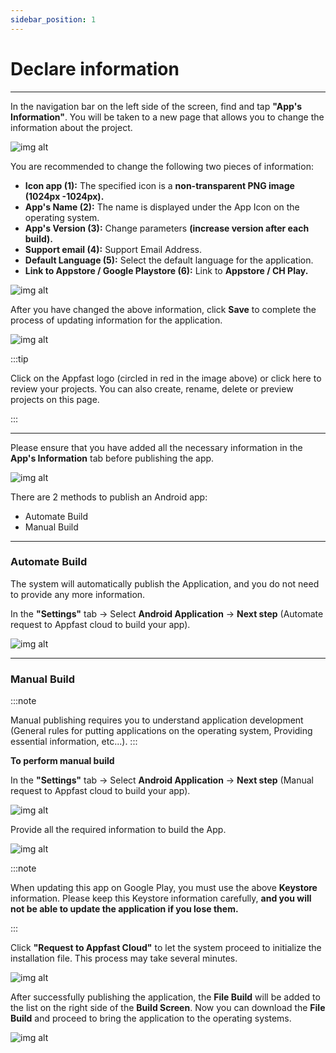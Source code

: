 ```yaml
---
sidebar_position: 1
---
```

# Declare information

---

In the navigation bar on the left side of the screen, find and tap **"App's Information"**. You will be taken to a new page that allows you to change the information about the project.

![img alt](/img/create-app/configs/200514-thay-doi-cai-dat-project-01.jpeg)

You are recommended to change the following two pieces of information:
- **Icon app (1):** The specified icon is a **non-transparent PNG image (1024px -1024px).**
- **App's Name (2):** The name is displayed under the App Icon on the operating system.
- **App's Version (3):** Change parameters **(increase version after each build).**
- **Support email (4):** Support Email Address.
- **Default Language (5):** Select the default language for the application.
- **Link to Appstore / Google Playstore (6):** Link to **Appstore / CH Play.**

![img alt](/img/create-app/configs/200514-thay-doi-cai-dat-project-02.jpeg)

After you have changed the above information, click **Save** to complete the process of updating information for the application.

![img alt](/img/create-app/configs/200514-thay-doi-cai-dat-project-03.jpeg)

:::tip

Click on the Appfast logo (circled in red in the image above) or click here to review your projects. You can also create, rename, delete or preview projects on this page.

:::

---
Please ensure that you have added all the necessary information in the **App's Information** tab before publishing the app.

![img alt](/img/publish-app/Android/android1.jpg)

There are 2 methods to publish an Android app:

- Automate Build
- Manual Build

---
### Automate Build
The system will automatically publish the Application, and you do not need to provide any more information.

In the **"Settings"** tab -> Select **Android Application** -> **Next step** (Automate request to Appfast cloud to build your app).


![img alt](/img/publish-app/Android/android2.jpg)

---

### Manual Build

:::note

Manual publishing requires you to understand application development (General rules for putting applications on the operating system, Providing essential information, etc...).
:::

**To perform manual build**

In the **"Settings"** tab -> Select **Android Application** -> **Next step** (Manual request to Appfast cloud to build your app).


![img alt](/img/publish-app/Android/android3.jpg)

Provide all the required information to build the App.

![img alt](/img/publish-app/Android/android4.jpg)


:::note

When updating this app on Google Play, you must use the above **Keystore** information. Please keep this Keystore information carefully, **and you will not be able to update the application if you lose them.**

:::

Click **"Request to Appfast Cloud"** to let the system proceed to initialize the installation file. This process may take several minutes.

![img alt](/img/publish-app/Android/android5.jpg)

After successfully publishing the application, the **File Build** will be added to the list on the right side of the **Build Screen**. Now you can download the **File Build** and proceed to bring the application to the operating systems.


![img alt](/img/publish-app/Android/android6.jpg)
